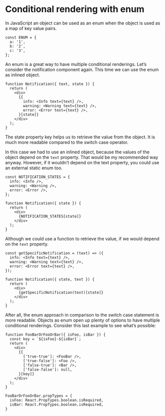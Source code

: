 # Conditional rendering with enum

In JavaScript an object can be used as an enum when the object is used as a map of key value pairs.

```
const ENUM = {
  a: '1',
  b: '2',
  c: '3',
};
```

An enum is a great way to have multiple conditional renderings. Let’s consider the notification component again. This time we can use the enum as inlined object.

```
function Notification({ text, state }) {
  return (
    <div>
      {{
        info: <Info text={text} />,
        warning: <Warning text={text} />,
        error: <Error text={text} />,
      }[state]}
    </div>
  );
}
```

The state property key helps us to retrieve the value from the object. It is much more readable compared to the switch case operator.

In this case we had to use an inlined object, because the values of the object depend on the `text` property. That would be my recommended way anyway. However, if it wouldn’t depend on the text property, you could use an external static enum too.

```
const NOTIFICATION_STATES = {
  info: <Info />,
  warning: <Warning />,
  error: <Error />,
};

function Notification({ state }) {
  return (
    <div>
      {NOTIFICATION_STATES[state]}
    </div>
  );
}
```

Although we could use a function to retrieve the value, if we would depend on the `text` property.

```
const getSpecificNotification = (text) => ({
  info: <Info text={text} />,
  warning: <Warning text={text} />,
  error: <Error text={text} />,
});

function Notification({ state, text }) {
  return (
    <div>
      {getSpecificNotification(text)[state]}
    </div>
  );
}
```

After all, the enum approach in comparison to the switch case statement is more readable. Objects as enum open up plenty of options to have multiple conditional renderings. Consider this last example to see what’s possible:

```
function FooBarOrFooOrBar({ isFoo, isBar }) {
  const key = `${isFoo}-${isBar}`;
  return (
    <div>
      {{
        ['true-true']: <FooBar />,
        ['true-false']: <Foo />,
        ['false-true']: <Bar />,
        ['false-false']: null,
      }[key]}
    </div>
  );
}

FooBarOrFooOrBar.propTypes = {
  isFoo: React.PropTypes.boolean.isRequired,
  isBar: React.PropTypes.boolean.isRequired,
}
```